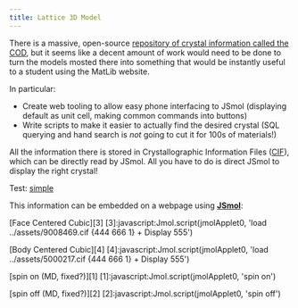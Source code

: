 ```yaml
---
title: Lattice 3D Model
---
```



There is a massive, open-source [repository of crystal information called the COD](https://www.crystallography.net/cod/browse.html), but it seems like a decent amount of work would need to be done to turn the models mosted there into something that would be instantly useful to a student using the MatLib website.

In particular:

- Create web tooling to allow easy phone interfacing to JSmol (displaying default as unit cell, making common commands into buttons)
- Write scripts to make it easier to actually find the desired crystal (SQL querying and hand search is *not* going to cut it for 100s of materials!)


All the information there is stored in Crystallographic Information Files ([CIF](https://en.wikipedia.org/wiki/Crystallographic_Information_File)), which can be directly read by JSmol. All you have to do is direct JSmol to display the right crystal!

Test: [simple](simple.md)

This information can be embedded on a webpage using [**JSmol**](https://wiki.jmol.org/index.php/Jmol_PHP):

<script type="text/javascript" src="../lib/jsmol/JSmol.min.js"></script>

<script type="text/javascript"> 
    
    $(document).ready(function() { 
    /*
    })
    $$
    */
    Info = {
    	width: 400,
    	height: 400,
    	debug: false,
    	j2sPath: "../lib/jsmol/j2s",
    	color: "0xEEEEEE",
      disableJ2SLoadMonitor: true,
      disableInitialConsole: true,
    	// addSelectionOptions: true,
    	serverURL: "https://chemapps.stolaf.edu/jmol/jsmol/php/jsmol.php",
    	use: "HTML5",
    	readyFunction: null,
    	script: "load ../assets/5000217.cif {444 666 1} + Display 555"
    }
    
    $("#mydiv").html(Jmol.getAppletHtml("jmolApplet0",Info)) 
    /*
    $$
    ({ pay no attention to the man behind the curtain
    */
    });
    
</script>

<span id=mydiv></span>

[Face Centered Cubic][3]
[3]:javascript:Jmol.script(jmolApplet0, 'load ../assets/9008469.cif {444 666 1} + Display 555')

[Body Centered Cubic][4]
[4]:javascript:Jmol.script(jmolApplet0, 'load ../assets/5000217.cif {444 666 1} + Display 555')


[spin on (MD, fixed?)][1]
[1]:javascript:Jmol.script(jmolApplet0, 'spin on')

[spin off (MD, fixed?)][2]
[2]:javascript:Jmol.script(jmolApplet0, 'spin off')

